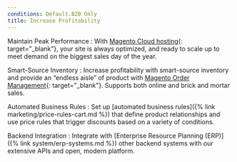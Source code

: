 ```yaml
---
conditions: Default.B2B Only
title: Increase Profitability
---
```


Maintain Peak Performance
: With [Magento Cloud hosting][1]{: target="_blank"}, your site is always optimized, and ready to scale up to meet demand on the biggest sales day of the year.

Smart-Source Inventory
: Increase profitability with smart-source inventory and provide an “endless aisle” of product with [Magento Order Management][2]{: target="_blank"}. Supports both online and brick and mortar sales.

Automated Business Rules
: Set up [automated business rules]({% link marketing/price-rules-cart.md %}) that define product relationships and use price rules that trigger discounts based on a variety of conditions.

Backend Integration
: Integrate with [Enterprise Resource Planning (ERP)]({% link system/erp-systems.md %}) other backend systems with our extensive APIs and open, modern platform.

[1]: https://magento.com/products/magento-commerce
[2]: https://magento.com/products/order-management
